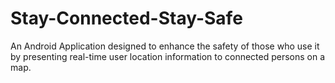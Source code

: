 # Stay-Connected-Stay-Safe
An Android Application designed to enhance the safety of those who use it by presenting real-time user location information to connected persons on a map.

